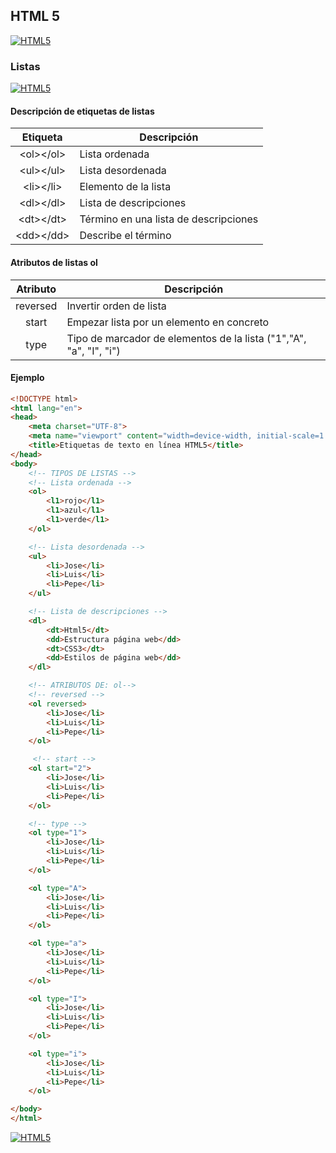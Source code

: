 ## HTML 5
[![HTML5](https://img.shields.io/badge/HTML5-F64A1D?style=for-the-badge&logo=HTML5&logoColor=white&labelColor=101010)](https://github.com/Alberto-mt/HTML5_CSS3/blob/main/Apuntes/HTML5/index.md)

### Listas
[![HTML5](https://img.shields.io/badge/Listas-c044b8?style=for-the-badge&logo=HTML5&logoColor=white&labelColor=101010)](https://github.com/Alberto-mt/HTML5_CSS3/blob/main/Apuntes/HTML5/categories/Listas.md)

#### Descripción de etiquetas de listas
| Etiqueta  | Descripción  |
|:-:|---|
| \<ol\>\</ol\>  | Lista ordenada  |
| \<ul\>\</ul\>  | Lista desordenada  |
| \<li\>\</li\>  | Elemento de la lista  |
| \<dl\>\</dl\>  | Lista de descripciones  |
| \<dt\>\</dt\>  | Término en una lista de descripciones  |
| \<dd\>\</dd\>  | Describe el término  |

#### Atributos de listas ol
| Atributo  | Descripción  |
|:-:|---|
| reversed  | Invertir orden de lista  |
| start  | Empezar lista por un elemento en concreto  |
| type  | Tipo de marcador de elementos de la lista ("1","A", "a", "I", "i")  |

#### Ejemplo
```html
<!DOCTYPE html>
<html lang="en">
<head>
    <meta charset="UTF-8">
    <meta name="viewport" content="width=device-width, initial-scale=1.0">
    <title>Etiquetas de texto en línea HTML5</title>
</head>
<body>
    <!-- TIPOS DE LISTAS -->
    <!-- Lista ordenada -->
    <ol>
        <l1>rojo</l1>
        <l1>azul</l1>
        <l1>verde</l1>
    </ol>

    <!-- Lista desordenada -->
    <ul>
        <li>Jose</li>
        <li>Luis</li>
        <li>Pepe</li>
    </ul>

    <!-- Lista de descripciones -->
    <dl>
        <dt>Html5</dt>
        <dd>Estructura página web</dd>
        <dt>CSS3</dt>
        <dd>Estilos de página web</dd>
    </dl>

    <!-- ATRIBUTOS DE: ol-->
    <!-- reversed -->
    <ol reversed>
        <li>Jose</li>
        <li>Luis</li>
        <li>Pepe</li>
    </ol>

     <!-- start -->
    <ol start="2">
        <li>Jose</li>
        <li>Luis</li>
        <li>Pepe</li>
    </ol>

    <!-- type -->
    <ol type="1">
        <li>Jose</li>
        <li>Luis</li>
        <li>Pepe</li>
    </ol>

    <ol type="A">
        <li>Jose</li>
        <li>Luis</li>
        <li>Pepe</li>
    </ol>

    <ol type="a">
        <li>Jose</li>
        <li>Luis</li>
        <li>Pepe</li>
    </ol>

    <ol type="I">
        <li>Jose</li>
        <li>Luis</li>
        <li>Pepe</li>
    </ol>

    <ol type="i">
        <li>Jose</li>
        <li>Luis</li>
        <li>Pepe</li>
    </ol>

</body>
</html>
```

[![HTML5](https://img.shields.io/badge/Listas-c044b8?style=for-the-badge&label=&#9650;&logoColor=white&labelColor=101010)](https://github.com/Alberto-mt/HTML5_CSS3/blob/main/Apuntes/HTML5/categories/Listas.md)
